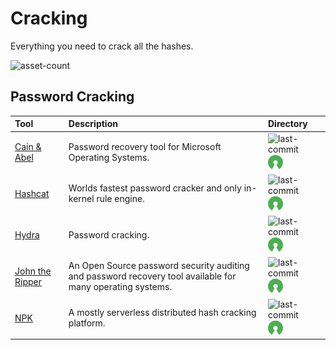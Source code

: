 # Cracking

Everything you need to crack all the hashes.

![asset-count](https://img.shields.io/badge/Tools%20%26%20Resources%20Available-5-3c85d4?style=for-the-badge)




## Password Cracking

| Tool | Description | Directory |
| :--- | :--- | :--- |
| [Cain & Abel](https://github.com/xchwarze/Cain) | Password recovery tool for Microsoft Operating Systems. | ![last-commit](https://img.shields.io/github/last-commit/xchwarze/Cain?color=3c85d4&style=flat-square) ![opensource](../icons/opensource.png) |
| [Hashcat](https://github.com/hashcat/hashcat) | Worlds fastest password cracker and only in-kernel rule engine. | ![last-commit](https://img.shields.io/github/last-commit/hashcat/hashcat?color=3c85d4&style=flat-square) ![opensource](../icons/opensource.png) |
| [Hydra](https://github.com/vanhauser-thc/thc-hydra) | Password cracking. | ![last-commit](https://img.shields.io/github/last-commit/vanhauser-thc/thc-hydra?color=3c85d4&style=flat-square) ![opensource](../icons/opensource.png) |
| [John the Ripper](https://github.com/openwall/john) | An Open Source password security auditing and password recovery tool available for many operating systems. | ![last-commit](https://img.shields.io/github/last-commit/openwall/john?color=3c85d4&style=flat-square) ![opensource](../icons/opensource.png) |
| [NPK](https://github.com/c6fc/npk) | A mostly serverless distributed hash cracking platform. | ![last-commit](https://img.shields.io/github/last-commit/c6fc/npk?color=3c85d4&style=flat-square) ![opensource](../icons/opensource.png) |